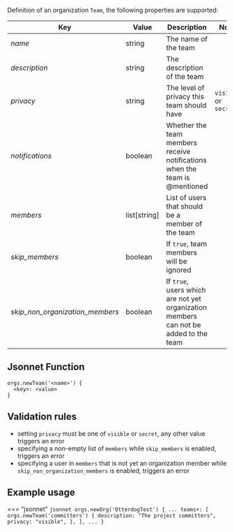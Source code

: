 Definition of an organization `Team`, the following properties are supported:

| Key                             | Value        | Description                                                                          | Note                  |
|---------------------------------|--------------|--------------------------------------------------------------------------------------|-----------------------|
| _name_                          | string       | The name of the team                                                                 |                       |
| _description_                   | string       | The description of the team                                                          |                       |
| _privacy_                       | string       | The level of privacy this team should have                                           | `visible` or `secret` |
| _notifications_                 | boolean      | Whether the team members receive notifications when the team is @mentioned           |                       |
| _members_                       | list[string] | List of users that should be a member of the team                                    |                       |
| _skip_members_                  | boolean      | If `true`, team members will be ignored                                              |                       |
| _skip_non_organization_members_ | boolean      | If `true`, users which are not yet organization members can not be added to the team |                       |


## Jsonnet Function

``` jsonnet
orgs.newTeam('<name>') {
  <key>: <value>
}
```

## Validation rules

- setting `privacy` must be one of `visible` or `secret`, any other value triggers an error
- specifying a non-empty list of `members` while `skip_members` is enabled, triggers an error
- specifying a user in `members` that is not yet an organization member while `skip_non_organization_members` is enabled, triggers an error

## Example usage

=== "jsonnet"
    ``` jsonnet
    orgs.newOrg('OtterdogTest') {
      ...
      teams+: [
        orgs.newTeam('committers') {
          description: "The project committers",
          privacy: "visible",
        },
      ],
      ...
    }
    ```

